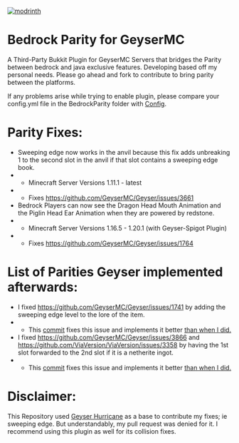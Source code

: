 [![modrinth](https://cdn.jsdelivr.net/npm/@intergrav/devins-badges@3/assets/cozy/available/modrinth_64h.png)](https://modrinth.com/plugin/bedrockparity/)
# Bedrock Parity for GeyserMC
A Third-Party Bukkit Plugin for GeyserMC Servers that bridges the Parity between bedrock and java exclusive features.
Developing based off my personal needs. Please go ahead and fork to contribute to bring parity between the platforms.

If any problems arise while trying to enable plugin, please compare your config.yml file in the BedrockParity folder with [Config](https://github.com/TBYT/BedrockParity/blob/master/src/main/resources/config.yml).

# Parity Fixes:
- Sweeping edge now works in the anvil because this fix adds unbreaking 1 to the second slot in the anvil if that slot contains a sweeping edge book.
- - Minecraft Server Versions 1.11.1 - latest
- - Fixes https://github.com/GeyserMC/Geyser/issues/3661
- Bedrock Players can now see the Dragon Head Mouth Animation and the Piglin Head Ear Animation when they are powered by redstone.
- - Minecraft Server Versions 1.16.5 - 1.20.1 (with Geyser-Spigot Plugin)
- - Fixes https://github.com/GeyserMC/Geyser/issues/1764

# List of Parities Geyser implemented afterwards:
- I fixed https://github.com/GeyserMC/Geyser/issues/1741 by adding the sweeping edge level to the lore of the item. 
- - This [commit](https://github.com/GeyserMC/Geyser/commit/7474d2c74565823842dbc251f75736bdbd4119ef) fixes this issue and implements it better [than when I did.](https://github.com/TBYT/BedrockParity/blob/a76b40297fac529aa9609554caf91e88ff3bf078/src/main/java/com/tbyt/SweepingEdgeFix.java)
- I fixed https://github.com/GeyserMC/Geyser/issues/3866 and https://github.com/ViaVersion/ViaVersion/issues/3358 by having the 1st slot forwarded to the 2nd slot if it is a netherite ingot.
- - This [commit](https://github.com/GeyserMC/Geyser/commit/706d1b96270df004b8dda74f0611e28d689747ff) fixes this issue and implements it better [than when I did.](https://github.com/TBYT/BedrockParity/blob/4ed46cac4972ce4e296d60b391889912cc292f6c/src/main/java/com/tbyt/ViaVersionLegacySmithing.java)

# Disclaimer: 
This Repository used [Geyser Hurricane](https://github.com/GeyserMC/Hurricane) as a base to contribute my fixes; ie sweeping edge. But understandably, my pull request was denied for it. I recommend using this plugin as well for its collision fixes.
